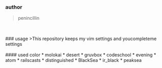 ### author
>penincillin
<br>
<br>
### usage
>This repository keeps my vim settings and youcompleteme settings
<br>
<br>
#### used color
* molokai
* desert
* gruvbox
* codeschool
* evening
* atom
* railscasts
* distinguished
* BlackSea
* ir_black
* peaksea
